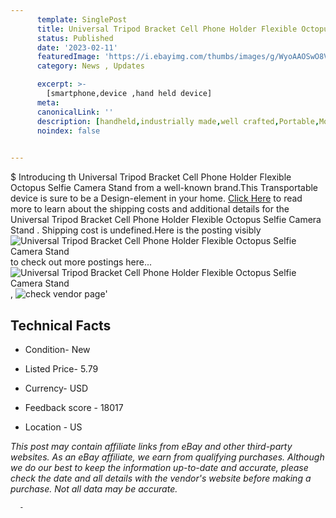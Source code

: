 ```yaml
---
      template: SinglePost
      title: Universal Tripod Bracket Cell Phone Holder Flexible Octopus Selfie Camera Stand 
      status: Published
      date: '2023-02-11'
      featuredImage: 'https://i.ebayimg.com/thumbs/images/g/WyoAAOSwO8VfrAGy/s-l225.jpg'
      category: News , Updates

      excerpt: >-
        [smartphone,device ,hand held device]
      meta:
      canonicalLink: ''
      description: [handheld,industrially made,well crafted,Portable,Mobile,Compact,Convenient,Lightweight,Maneuverable,Man-portable,Miniature,Carriable,Hand-held,Light,Holdable,Transportable,Mobile device,Pocket-sized,On-the-go,Wireless,Cordless,Compact size,Convenient size, smartphone,device ,hand held device]
      noindex: false
      

---
```

$
      Introducing th Universal Tripod Bracket Cell Phone Holder Flexible Octopus Selfie Camera Stand  from a well-known brand.This Transportable device  is sure to be a Design-element in your home. [Click Here](https://www.ebay.com/itm/383373887716?hash=item5942dd48e4%3Ag%3AWyoAAOSwO8VfrAGy&mkevt=1&mkcid=1&mkrid=711-53200-19255-0&campid=%253CePNCampaignId%253E&customid=%253CreferenceId%253E&toolid=10049) to read more to learn about the shipping costs and additional details for the Universal Tripod Bracket Cell Phone Holder Flexible Octopus Selfie Camera Stand . Shipping cost is undefined.Here is the posting visibly ![Universal Tripod Bracket Cell Phone Holder Flexible Octopus Selfie Camera Stand ](https://i.ebayimg.com/thumbs/images/g/WyoAAOSwO8VfrAGy/s-l225.jpg) to check out more postings here... ![Universal Tripod Bracket Cell Phone Holder Flexible Octopus Selfie Camera Stand ](https://i.ebayimg.com/images/g/WyoAAOSwO8VfrAGy/s-l1200.jpg), ![check vendor page](https://origin-galleryplus.ebayimg.com/ws/web/383373887716_2_0_1/225x225.jpg,https://origin-galleryplus.ebayimg.com/ws/web/383373887716_3_0_1/225x225.jpg,https://origin-galleryplus.ebayimg.com/ws/web/383373887716_4_0_1/225x225.jpg,https://origin-galleryplus.ebayimg.com/ws/web/383373887716_5_0_1/225x225.jpg,https://origin-galleryplus.ebayimg.com/ws/web/383373887716_6_0_1/225x225.jpg,https://origin-galleryplus.ebayimg.com/ws/web/383373887716_7_0_1/225x225.jpg,https://origin-galleryplus.ebayimg.com/ws/web/383373887716_8_0_1/225x225.jpg,https://origin-galleryplus.ebayimg.com/ws/web/383373887716_9_0_1/225x225.jpg,https://origin-galleryplus.ebayimg.com/ws/web/383373887716_10_0_1/225x225.jpg,https://origin-galleryplus.ebayimg.com/ws/web/383373887716_11_0_1/225x225.jpg)'

      

 ## Technical Facts 



     
      

 - Condition- New 


      

 - Listed Price- 5.79 


      

 - Currency- USD 


      

 - Feedback score - 18017 


      

 - Location - US 


      
      

 *_This post may contain affiliate links from eBay and other third-party websites. As an eBay affiliate, we earn from qualifying purchases. Although we do our best to keep the information up-to-date and accurate, please check the date and all details with the vendor's website before making a purchase. Not all data may be accurate._*




      -
